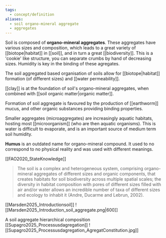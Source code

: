 ```yaml
---
tags:
  - concept/definition
aliases:
  - soil organo-mineral aggregate
  - aggregates
---
```

Soil is composed of **organo-mineral aggregates**. These aggregates have various sizes and composition, which leads to a great variety of [[biotope|habitat]] in [[soil]], and in turn a great [[biodiversity]].
This is a 'cookie' like structure, you can separate crumbs by hand of decreasing sizes. Humidity is key in the binding of these agregates.

The soil aggregated based organisation of soils allow for [[biotope|habitat]] formation (of different sizes) and [[water permeability]].

[[clay]] is at the foundation of soil's organo-mineral aggregates, when combined with [[soil organic matter|organic matter]].

Formation of soil aggregate is favoured by the production of [[earthworm]] mucus, and other organic substances providing binding properties.

Smaller aggregates (microaggregates) are increasingly aquatic habitats, hosting most [[microorganism]] (who are then aquatic organisms). This is water is difficult to evaporate, and is an important source of medium term soil humidity.

**Humus** is an outdated name for organo-mineral compound. It used to no correspond to no physical reality and was used with different meanings.

[[FAO2020_StateKnowledge]]
> The soil is a complex and heterogeneous system, comprising organo-mineral aggregates of different sizes and organic components, that creates habitats for soil biodiversity across multiple spatial scales; the diversity in habitat composition with pores of different sizes filled with air and/or water allows an incredible number of taxa of different sizes and ecology to inhabit it (Andre, Ducarme and Lebrun, 2002).

[[Marsden2025_Introductionsoil]]
![[Marsden2025_Introduction_soil_aggregate.png|600]]

A soil aggregate hierarchical composition [[Supagro2025_Processusdagregation]]
![[Supagro2025_Processusdagregation_AgregatConstitution.jpg]]